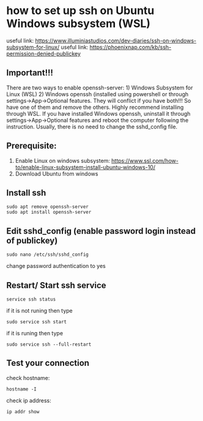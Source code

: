 # how to set up ssh on Ubuntu Windows subsystem (WSL)
useful link: https://www.illuminiastudios.com/dev-diaries/ssh-on-windows-subsystem-for-linux/
useful link: https://phoenixnap.com/kb/ssh-permission-denied-publickey

## Important!!!
There are two ways to enable openssh-server: 1) Windows Subsystem for Linux (WSL) 2) Windows openssh (installed using powershell or through settings->App->Optional features. They will conflict if you have both!!! So have one of them and remove the others. Highly recommend installing through WSL. If you have installed Windows openssh, uninstall it through settings->App->Optional features and reboot the computer following the instruction. Usually, there is no need to change the sshd_config file. 

## Prerequisite:
1. Enable Linux on windows subsystem: https://www.ssl.com/how-to/enable-linux-subsystem-install-ubuntu-windows-10/
2. Download Ubuntu from windows

## Install ssh
```
sudo apt remove openssh-server
sudo apt install openssh-server
```

## Edit sshd_config (enable password login instead of publickey)
```
sudo nano /etc/ssh/sshd_config
```
change password authentication to yes

## Restart/ Start ssh service
```
service ssh status
```
if it is not runing then type
```
sudo service ssh start
```
if it is runing then type
```
sudo service ssh --full-restart
```

## Test your connection
check hostname:
```
hostname -I
```
check ip address: 
```
ip addr show
```
